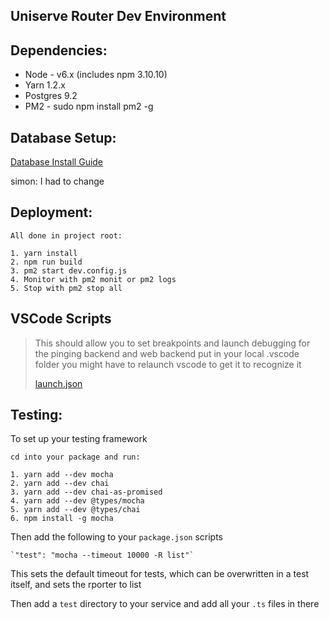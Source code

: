 Uniserve Router Dev Environment
------------
Dependencies:
--
* Node - v6.x (includes npm 3.10.10)
* Yarn 1.2.x 
* Postgres 9.2
* PM2 - sudo npm install pm2 -g


Database Setup:
--

[Database Install Guide](../database/README.md)

simon: I had to change 

Deployment:
--
    All done in project root:

    1. yarn install
    2. npm run build
    3. pm2 start dev.config.js
    4. Monitor with pm2 monit or pm2 logs
    5. Stop with pm2 stop all

VSCode Scripts
--
> This should allow you to set breakpoints and launch debugging for the pinging backend and web backend
> put in your local .vscode folder you might have to relaunch vscode to get it to recognize it
>
> [launch.json](../scripts/vscode/launch.json)

Testing:
--
To set up your testing framework

    cd into your package and run:

    1. yarn add --dev mocha
    2. yarn add --dev chai
    3. yarn add --dev chai-as-promised
    4. yarn add --dev @types/mocha
    5. yarn add --dev @types/chai
    6. npm install -g mocha

Then add the following to your `package.json` scripts

    `"test": "mocha --timeout 10000 -R list"`

This sets the default timeout for tests, which can be overwritten in a test itself, and sets the rporter to list

Then add a `test` directory to your service and add all your `.ts` files in there


